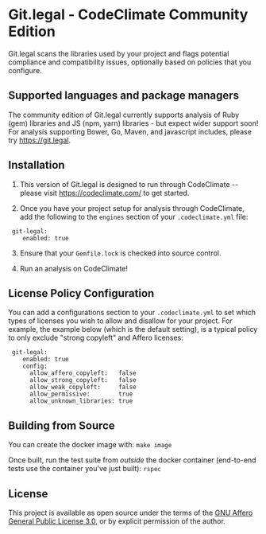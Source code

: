 # Git.legal - CodeClimate Community Edition

Git.legal scans the libraries used by your project and flags potential compliance and compatibility issues, optionally
based on policies that you configure.

## Supported languages and package managers

The community edition of Git.legal currently supports analysis of Ruby (gem) libraries and JS (npm, yarn) libraries  - but expect wider support soon!  For analysis supporting Bower, Go, Maven, and javascript includes, please try https://git.legal.

## Installation

1. This version of Git.legal is designed to run through CodeClimate -- please visit https://codeclimate.com/ to get started.

2. Once you have your project setup for analysis through CodeClimate, add the following to the `engines` section of your
`.codeclimate.yml` file:

```
 git-legal:
    enabled: true
```

3. Ensure that your `Gemfile.lock` is checked into source control.

4. Run an analysis on CodeClimate!

## License Policy Configuration

You can add a configurations section to your `.codeclimate.yml` to set which types of licenses you wish to allow and
disallow for your project.  For example, the example below (which is the default setting), is a typical policy to only
exclude "strong copyleft" and Affero licenses:

```
 git-legal:
    enabled: true
    config:
      allow_affero_copyleft:   false
      allow_strong_copyleft:   false
      allow_weak_copyleft:     false
      allow_permissive:        true
      allow_unknown_libraries: true
```

## Building from Source

You can create the docker image with: `make image`

Once built, run the test suite from *outside* the docker container (end-to-end tests use the container you've just built): `rspec`

## License

This project is available as open source under the terms of the
[GNU Affero General Public License 3.0](https://www.gnu.org/licenses/agpl-3.0.en.html), or by explicit permission of
the author.


